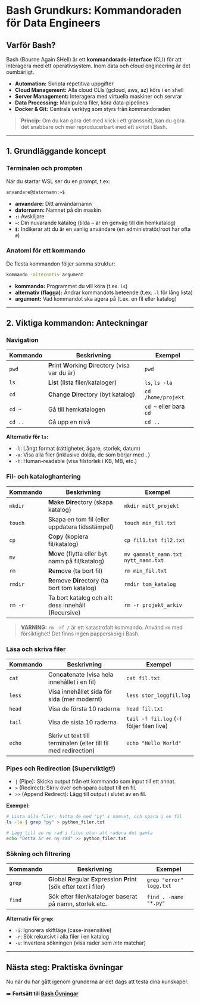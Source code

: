 # Bash Grundkurs: Kommandoraden för Data Engineers

## Varför Bash?

Bash (Bourne Again SHell) är ett **kommandorads-interface** (CLI) för att interagera med ett operativsystem. Inom data och cloud engineering är det oumbärligt.

- **Automation:** Skripta repetitiva uppgifter
- **Cloud Management:** Alla cloud CLIs (gcloud, aws, az) körs i en shell
- **Server Management:** Interagera med virtuella maskiner och servrar
- **Data Processing:** Manipulera filer, köra data-pipelines
- **Docker & Git:** Centrala verktyg som styrs från kommandoraden

> **Princip:** Om du kan göra det med klick i ett gränssnitt, kan du göra det snabbare och mer reproducerbart med ett skript i Bash.

---

## 1. Grundläggande koncept

### Terminalen och prompten
När du startar WSL ser du en prompt, t.ex:
```bash
anvandare@datornamn:~$
```
- **anvandare:** Ditt användarnamn
- **datornamn:** Namnet på din maskin
- **`:`:** Avskiljare
- **`~`:** Din nuvarande katalog (tilda `~` är en genväg till din hemkatalog)
- **`$`:** Indikerar att du är en vanlig användare (en administratör/root har ofta `#`)

### Anatomi för ett kommando
De flesta kommandon följer samma struktur:
```bash
kommando -alternativ argument
```
- **kommando:** Programmet du vill köra (t.ex. `ls`)
- **alternativ (flagga):** Ändrar kommandots beteende (t.ex. `-l` för lång lista)
- **argument:** Vad kommandot ska agera på (t.ex. en fil eller katalog)

---

## 2. Viktiga kommandon: Anteckningar

### Navigation
| Kommando | Beskrivning | Exempel |
|---|---|---|
| `pwd` | **P**rint **W**orking **D**irectory (visa var du är) | `pwd` |
| `ls` | **L**i**s**t (lista filer/kataloger) | `ls`, `ls -la` |
| `cd` | **C**hange **D**irectory (byt katalog) | `cd /home/projekt` |
| `cd ~` | Gå till hemkatalogen | `cd ~` eller bara `cd` |
| `cd ..` | Gå upp en nivå | `cd ..` |

**Alternativ för `ls`:**
- `-l`: Långt format (rättigheter, ägare, storlek, datum)
- `-a`: Visa alla filer (inklusive dolda, de som börjar med `.`)
- `-h`: Human-readable (visa filstorlek i KB, MB, etc.)

### Fil- och kataloghantering
| Kommando | Beskrivning | Exempel |
|---|---|---|
| `mkdir` | **M**a**k**e **Dir**ectory (skapa katalog) | `mkdir mitt_projekt` |
| `touch` | Skapa en tom fil (eller uppdatera tidsstämpel) | `touch min_fil.txt` |
| `cp` | **C**o**p**y (kopiera fil/katalog) | `cp fil1.txt fil2.txt` |
| `mv` | **M**o**v**e (flytta eller byt namn på fil/katalog) | `mv gammalt_namn.txt nytt_namn.txt` |
| `rm` | **R**e**m**ove (ta bort fil) | `rm min_fil.txt` |
| `rmdir` | **R**emove **Dir**ectory (ta bort tom katalog) | `rmdir tom_katalog` |
| `rm -r` | Ta bort katalog och allt dess innehåll (Recursive) | `rm -r projekt_arkiv` |

> **VARNING:** `rm -rf /` är ett katastrofalt kommando. Använd `rm` med försiktighet! Det finns ingen papperskorg i Bash.

### Läsa och skriva filer
| Kommando | Beskrivning | Exempel |
|---|---|---|
| `cat` | Con**cat**enate (visa hela innehållet i en fil) | `cat fil.txt` |
| `less` | Visa innehållet sida för sida (mer modernt) | `less stor_loggfil.log` |
| `head` | Visa de första 10 raderna | `head fil.txt` |
| `tail` | Visa de sista 10 raderna | `tail -f fil.log` (`-f` följer filen live) |
| `echo` | Skriv ut text till terminalen (eller till fil med redirection) | `echo "Hello World"` |

### Pipes och Redirection (Superviktigt!)
- `|` (Pipe): Skicka output från ett kommando som input till ett annat.
- `>` (Redirect): Skriv över och spara output till en fil.
- `>>` (Append Redirect): Lägg till output i slutet av en fil.

**Exempel:**
```bash
# Lista alla filer, hitta de med "py" i namnet, och spara i en fil
ls -la | grep "py" > python_filer.txt

# Lägg till en ny rad i filen utan att radera det gamla
echo "Detta är en ny rad" >> python_filer.txt
```

### Sökning och filtrering
| Kommando | Beskrivning | Exempel |
|---|---|---|
| `grep` | **G**lobal **R**egular **E**xpression **P**rint (sök efter text i filer) | `grep "error" logg.txt` |
| `find` | Sök efter filer/kataloger baserat på namn, storlek etc. | `find . -name "*.py"` |

**Alternativ för `grep`:**
- `-i`: Ignorera skiftläge (case-insensitive)
- `-r`: Sök rekursivt i alla filer i en katalog
- `-v`: Invertera sökningen (visa rader som *inte* matchar)

---

## Nästa steg: Praktiska övningar

Nu när du har gått igenom grunderna är det dags att testa dina kunskaper.

➡️ **Fortsätt till [Bash Övningar](../../../exercises/bash-ovningar.md)** 